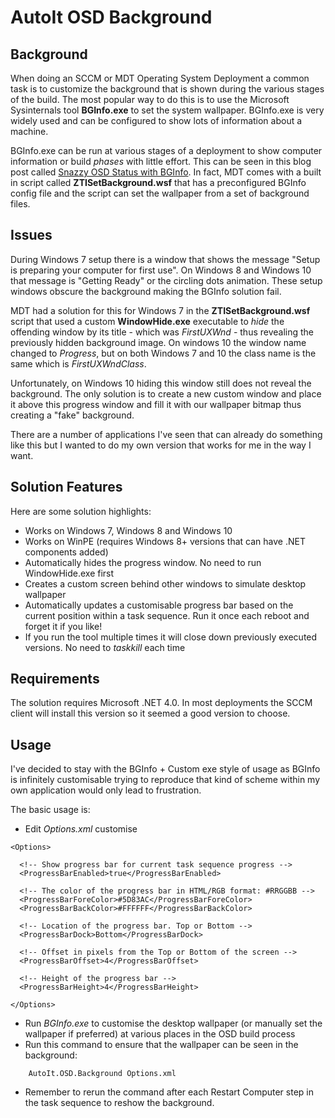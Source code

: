 # AutoIt OSD Background

## Background

When doing an SCCM or MDT Operating System Deployment a common task is to customize the background that is shown during the various stages of the build. The most popular way to do this is to use the Microsoft Sysinternals tool **BGInfo.exe** to set the system wallpaper. BGInfo.exe is very widely used and can be configured to show lots of information about a machine.

BGInfo.exe can be run at various stages of a deployment to show computer information or build _phases_ with little effort. This can be seen in this blog post called [Snazzy OSD Status with BGInfo](https://blogs.technet.microsoft.com/cameronk/2010/04/28/snazzy-osd-status-with-bginfo/). In fact, MDT comes with a built in script called **ZTISetBackground.wsf** that has a preconfigured BGInfo config file and the script can set the wallpaper from a set of background files.

## Issues

During Windows 7 setup there is a window that shows the message "Setup is preparing your computer for first use". On Windows 8 and Windows 10 that message is "Getting Ready" or the circling dots animation. These setup windows obscure the background making the BGInfo solution fail.

MDT had a solution for this for Windows 7 in the **ZTISetBackground.wsf** script that used a custom **WindowHide.exe** executable to *hide* the offending window by its title - which was *FirstUXWnd* - thus revealing the previously hidden background image. On windows 10 the window name changed to *Progress*, but on both Windows 7 and 10 the class name is the same which is *FirstUXWndClass*.

Unfortunately, on Windows 10 hiding this window still does not reveal the background. The only solution is to create a new custom window and place it above this progress window and fill it with our wallpaper bitmap thus creating a "fake" background.

There are a number of applications I've seen that can already do something like this but I wanted to do my own version that works for me in the way I want.

## Solution Features

Here are some solution highlights:

* Works on Windows 7, Windows 8 and Windows 10
* Works on WinPE (requires Windows 8+ versions that can have .NET components added)
* Automatically hides the progress window. No need to run WindowHide.exe first
* Creates a custom screen behind other windows to simulate desktop wallpaper
* Automatically updates a customisable progress bar based on the current position within a task sequence. Run it once each reboot and forget it if you like!
* If you run the tool multiple times it will close down previously executed versions. No need to *taskkill* each time

## Requirements

The solution requires Microsoft .NET 4.0. In most deployments the SCCM client will install this version so it seemed a good version to choose.

## Usage

I've decided to stay with the BGInfo + Custom exe style of usage as BGInfo is infinitely customisable trying to reproduce that kind of scheme within my own application would only lead to frustration. 

The basic usage is:

* Edit *Options.xml* customise

````
<Options>

  <!-- Show progress bar for current task sequence progress -->
  <ProgressBarEnabled>true</ProgressBarEnabled>

  <!-- The color of the progress bar in HTML/RGB format: #RRGGBB -->
  <ProgressBarForeColor>#5D83AC</ProgressBarForeColor>
  <ProgressBarBackColor>#FFFFFF</ProgressBarBackColor>

  <!-- Location of the progress bar. Top or Bottom -->
  <ProgressBarDock>Bottom</ProgressBarDock>
  
  <!-- Offset in pixels from the Top or Bottom of the screen -->
  <ProgressBarOffset>4</ProgressBarOffset>
  
  <!-- Height of the progress bar -->
  <ProgressBarHeight>4</ProgressBarHeight>

</Options>
````

* Run *BGInfo.exe* to customise the desktop wallpaper (or manually set the wallpaper if preferred) at various places in the OSD build process
* Run this command to ensure that the wallpaper can be seen in the background:

````
    AutoIt.OSD.Background Options.xml
````

* Remember to rerun the command after each Restart Computer step in the task sequence to reshow the background.
